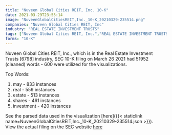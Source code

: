 ```yaml
---
title: "Nuveen Global Cities REIT, Inc. 10-K"
date: 2021-03-29T23:55:14
image: "NuveenGlobalCitiesREIT,Inc._10-K_20210329-235514.png"
companies: "Nuveen Global Cities REIT, Inc"
industry: "REAL ESTATE INVESTMENT TRUSTS"
tags: ["Nuveen Global Cities REIT, Inc.","REAL ESTATE INVESTMENT TRUSTS","03-26-2021","10-K"]
forms: "10-K"
---
```

Nuveen Global Cities REIT, Inc., which is in the Real Estate Investment Trusts [6798] industry, SEC 10-K filing on March 26 2021 had 51952 (cleaned) words - 600 were utilized for the visualizations.

Top Words:
1. may - 833 instances
2. real - 559 instances
3. estate - 513 instances
4. shares - 461 instances
5. investment - 420 instances


See the parsed data used in the visualization [here]({{< staticlink name=NuveenGlobalCitiesREIT,Inc._10-K_20210329-235514.json >}}).  
View the actual filing on the SEC website [here](https://www.sec.gov/Archives/edgar/data/1711799/0001628280-21-005769.txt)